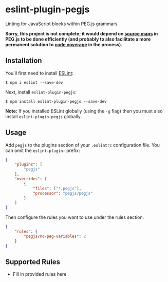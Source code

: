 # eslint-plugin-pegjs

Linting for JavaScript blocks within PEG.js grammars

**Sorry, this project is not complete; it would depend on [source maps](https://github.com/pegjs/pegjs/issues/93) in PEG.js to be done efficiently (and probably to also facilitate a more permanent solution to [code coverage](https://github.com/pegjs/pegjs/pull/632) in the process).**

## Installation

You'll first need to install [ESLint](http://eslint.org):

```
$ npm i eslint --save-dev
```

Next, install `eslint-plugin-pegjs`:

```
$ npm install eslint-plugin-pegjs --save-dev
```

**Note:** If you installed ESLint globally (using the `-g` flag) then you must also install `eslint-plugin-pegjs` globally.

## Usage

Add `pegjs` to the plugins section of your `.eslintrc` configuration file. You can omit the `eslint-plugin-` prefix:

```json
{
    "plugins": [
        "pegjs"
    ],
    "overrides": [
        {
            "files": ["*.pegjs"],
            "processor": "pegjs/pegjs"
        }
    ]
}
```


Then configure the rules you want to use under the rules section.

```json
{
    "rules": {
        "pegjs/no-peg-variables": 2
    }
}
```

## Supported Rules

* Fill in provided rules here

